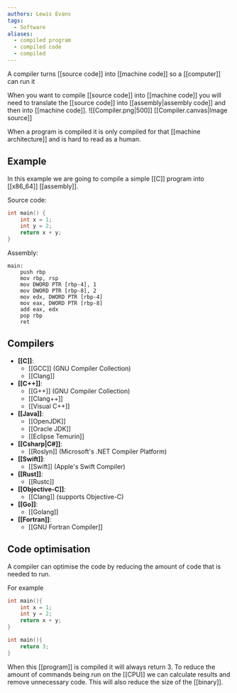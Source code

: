 ```yaml
---
authors: Lewis Evans
tags:
  - Software
aliases:
  - compiled program
  - compiled code
  - compiled
---
```

A compiler turns [[source code]] into [[machine code]] so a [[computer]] can run it

When you want to compile [[source code]] into [[machine code]] you will need to translate the [[source code]] into [[assembly|assembly code]] and then into [[machine code]].
![[Compiler.png|500]]
[[Compiler.canvas|Image source]]

When a program is compiled it is only compiled for that [[machine architecture]] and is hard to read as a human.
## Example

In this example we are going to compile a simple [[C]] program into [[x86_64]] [[assembly]].

Source code:

```c
int main() {
	int x = 1;
	int y = 2;
	return x + y;
}
```

Assembly:

```
main:
	push rbp
	mov rbp, rsp
	mov DWORD PTR [rbp-4], 1
	mov DWORD PTR [rbp-8], 2
	mov edx, DWORD PTR [rbp-4]
	mov eax, DWORD PTR [rbp-8]
	add eax, edx
	pop rbp
	ret
```

## Compilers
- **[[C]]**:
	- [[GCC]] (GNU Compiler Collection)
	- [[Clang]]
- **[[C++]]**:
	- [[G++]] (GNU Compiler Collection)
	- [[Clang++]]
	- [[Visual C++]]
- **[[Java]]**:
	-  [[OpenJDK]]
	- [[Oracle JDK]]
	- [[Eclipse Temurin]]
- **[[Csharp|C#]]**:
	- [[Roslyn]] (Microsoft's .NET Compiler Platform)
- **[[Swift]]**:
	- [[Swift]] (Apple's Swift Compiler)
- **[[Rust]]**:
	- [[Rustc]]
- **[[Objective-C]]**:
	- [[Clang]] (supports Objective-C)
- **[[Go]]**:
	- [[Golang]]
- **[[Fortran]]**:
	- [[GNU Fortran Compiler]]

## Code optimisation
A compiler can optimise the code by reducing the amount of code that is needed to run.

For example

```c
int main(){
	int x = 1;
	int y = 2;
	return x + y;
}
```

```c
int main(){
	return 3;
}
```

When this [[program]] is compiled it will always return 3. To reduce the amount of commands being run on the [[CPU]] we can calculate results and remove unnecessary code. This will also reduce the size of the [[binary]].